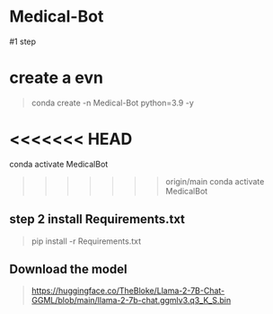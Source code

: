 # Medical-Bot
#1 step 
# create a evn 
>conda create -n Medical-Bot python=3.9 -y

<<<<<<< HEAD
=======
conda activate MedicalBot

>>>>>>> origin/main
>conda activate MedicalBot 

## step 2 install Requirements.txt

>pip install -r Requirements.txt

## Download the model
>https://huggingface.co/TheBloke/Llama-2-7B-Chat-GGML/blob/main/llama-2-7b-chat.ggmlv3.q3_K_S.bin
